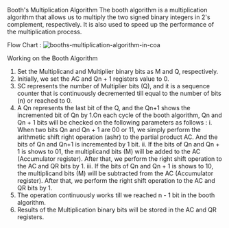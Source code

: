 Booth's Multiplication Algorithm
	The booth algorithm is a multiplication algorithm that allows us to multiply the two signed binary integers in 2's complement, respectively. It is also used to speed up the performance of the multiplication process.

Flow Chart : 
![booths-multiplication-algorithm-in-coa](https://user-images.githubusercontent.com/87819222/197015866-176c4653-af4f-4e0f-96cd-e7e0a8f404cf.png)

Working on the Booth Algorithm
1. Set the Multiplicand and Multiplier binary bits as M and Q, respectively.
2. Initially, we set the AC and Qn + 1 registers value to 0.
3. SC represents the number of Multiplier bits (Q), and it is a sequence counter that is continuously decremented till equal to the number of bits (n) or reached to 0.
4. A Qn represents the last bit of the Q, and the Qn+1 shows the incremented bit of Qn by 1.On each cycle of the booth algorithm, Qn and Qn + 1 bits will be checked on the following parameters as follows : 
	 i. When two bits Qn and Qn + 1 are 00 or 11, we simply perform the arithmetic shift right operation (ashr) to the partial product AC. And the bits of Qn and Qn+1 is incremented by 1 bit.
	ii. If the bits of Qn and Qn + 1 is shows to 01, the multiplicand bits (M) will be added to the AC (Accumulator register). After that, we perform the right shift operation to the AC and QR bits by 1.
       iii. If the bits of Qn and Qn + 1 is shows to 10, the multiplicand bits (M) will be subtracted from the AC (Accumulator register). After that, we perform the right shift operation to the AC and QR bits by 1.
6. The operation continuously works till we reached n - 1 bit in the booth algorithm.
7. Results of the Multiplication binary bits will be stored in the AC and QR registers.
